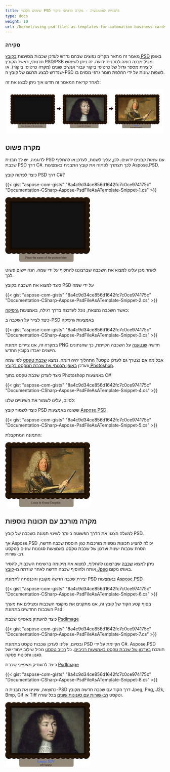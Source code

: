 ```yaml
---
title: שימוש בקבצי PSD כתבניות לאוטומציה - מקרה כרטיסי ביקור
type: docs
weight: 10
url: /he/net/using-psd-files-as-templates-for-automation-business-cards-case/
---
```


### **סקירה**
מאמר זה מתאר מקרים נפוצים שבהם נדרש לעדכן שכבות מסוימות [בקובץ PSD](https://wiki.fileformat.com/image/psd/) באופן תכנותי, כאשר הקובץ PSD/PSB מכיל מבנה דומה לתבנית ידועה. זה ניתן לשימוש ליצירת מספר גדול של כרטיסי ביקור עבור אנשים שונים (מקרה כרטיסי ביקור). או שנדרש לבצע תרגום של קובץ ה-PSD לשפות שונות על ידי החלפת חומר גרפי מסוים בו.

לאחר קריאת המאמר זה תדעו איך ניתן לבצע את זה:

![todo:image_alt_text](using-psd-files-as-templates-for-automation-business-cards-case_1.png)

## **מקרה פשוט**
לדוגמה, יש לך תבנית PSD עם שמות קבצים ידועים. לכן, עליך לשנות, לעדכן או להחליף שכבת PSD דרך C#. לכך תצתרך לפתוח את קובץ התבנית באמצעות Aspose.PSD.

כיצד לפתוח קובץ PSD דרך C#?

{{< gist "aspose-com-gists" "8a4c9d34ce856d1642fc7c0ce974175c" "Documentation-CSharp-Aspose-PsdFileAsATemplate-Snippet-1.cs" >}}

![todo:image_alt_text](using-psd-files-as-templates-for-automation-business-cards-case_2.png)



לאחר מכן עלינו למצוא את השכבה שברצוננו להחליף על ידי שמה. הנה יישום פשוט לכך.

כיצד למצוא את השכבה בקובץ PSD על ידי שמה

{{< gist "aspose-com-gists" "8a4c9d34ce856d1642fc7c0ce974175c" "Documentation-CSharp-Aspose-PsdFileAsATemplate-Snippet-2.cs" >}}



כאשר השכבה נמצאת, נוכל לעדכנה בדרך רגילה, באמצעות [גרפיקה](https://reference.aspose.com/psd/net/aspose.psd/graphics):

כיצד לצייר על השכבה ב-PSD באמצעות גרפיקה

{{< gist "aspose-com-gists" "8a4c9d34ce856d1642fc7c0ce974175c" "Documentation-CSharp-Aspose-PsdFileAsATemplate-Snippet-3.cs" >}}

במקרה זה, אנו ציירים תמונת PNG חדשה [שנטענה](https://wiki.fileformat.com/image/png/) על השכבה הקיימת, כך שהנתונים הישנים יאבדו בקובץ החדש.

אבל מה אם נצטרך גם לעדכן טקסט? התהליך יהיה דומה. נמצא [שכבת טקסט](https://reference.aspose.com/psd/net/aspose.psd.fileformats.psd.layers/textlayer) לפי שמה ונעדכן [באופן תכנותי את שכבת הטקסט בקובץ Photoshop](/psd/he/net/render-text-with-different-colors-in-text-layer/).

כיצד לעדכן שכבת טקסט בתוך Photoshop באמצעות C#

{{< gist "aspose-com-gists" "8a4c9d34ce856d1642fc7c0ce974175c" "Documentation-CSharp-Aspose-PsdFileAsATemplate-Snippet-4.cs" >}}



לסיום, עלינו לשמור את השינויים שלנו:

כיצד לשמור קובץ PSD ששונה באמצעות [Aspose.PSD](https://products.aspose.com/psd/net)

{{< gist "aspose-com-gists" "8a4c9d34ce856d1642fc7c0ce974175c" "Documentation-CSharp-Aspose-PsdFileAsATemplate-Snippet-5.cs" >}}



התמונה המתקבלת:

![todo:image_alt_text](using-psd-files-as-templates-for-automation-business-cards-case_3.png)


## **מקרה מורכב עם תכונות נוספות**
למעלה הצגנו את הדרך הפשוטה ביותר לשינוי תמונה בשכבה של קובץ PSD.

אך Aspose.PSD יכולה להציע תכונות נוספות מורכבות כגון הוספת שכבה חדשה, הסרת שכבות ישנות ועדכון של שכבת טקסט באמצעות סגנונות שונים בטקסט רב-שורות.

ניתן למצוא [שכבה](https://reference.aspose.com/psd/net/aspose.psd.fileformats.psd.layers/layer) שברצוננו להחליף, למצוא את מיקומה ברשימת השכבות, להסיר אותה ולהוסיף שכבה חדשה לאחר יצירתה מ-[קובץ Jpeg](https://wiki.fileformat.com/image/jpeg/) באותו מקום.

יצירת שכבה חדשה מקובץ והכנסתה לתמונת PSD באמצעות [Aspose.PSD](https://products.aspose.com/psd/net)

{{< gist "aspose-com-gists" "8a4c9d34ce856d1642fc7c0ce974175c" "Documentation-CSharp-Aspose-PsdFileAsATemplate-Snippet-6.cs" >}}



בסוף קטע הקוד של קובץ זה, אנו מתקנים את מיקומי השכבות ומצילים את מערך השכבות החדשים בתמונת Psd.

כיצד להעתיק מאפייני שכבת [PsdImage](https://reference.aspose.com/imaging/net/aspose.imaging.fileformats.psd/psdimage)

{{< gist "aspose-com-gists" "8a4c9d34ce856d1642fc7c0ce974175c" "Documentation-CSharp-Aspose-PsdFileAsATemplate-Snippet-7.cs" >}}



ובסיום, עלינו לעדכן שכבות טקסט בתמונת PSD הקיימת על ידי C#. Aspose.PSD תומכת [בעדכון של שכבת טקסט באמצעות רכיבים](/psd/he/net/working-with-text-layers/). כל [רכיב טקסט](https://reference.aspose.com/psd/net/aspose.psd.fileformats.psd.layers.text/itextportion) מכיל שילוב ייחודי של סגנון ותכונות פסקה.

כיצד להעתיק מאפייני שכבת [PsdImage](https://reference.aspose.com/imaging/net/aspose.imaging.fileformats.psd/psdimage)

{{< gist "aspose-com-gists" "8a4c9d34ce856d1642fc7c0ce974175c" "Documentation-CSharp-Aspose-PsdFileAsATemplate-Snippet-8.cs" >}}



כתוצאה, שינינו את תבנית ה-PSD דרך הקוד עם שכבה חדשה מקובץ Jpeg, Png, J2k, Bmp, Gif או Tiff וטקסט [רב-שורות עם סגנונות שונים](https://gist.github.com/aspose-com-gists/8a4c9d34ce856d1642fc7c0ce974175c#file-examples-csharp-aspose-modifyingandconvertingimages-psd-renderingofdifferentstylesinonetextlayer-renderingofdifferentstylesinonetextlayer-cs) בכל שורה.

![todo:image_alt_text](using-psd-files-as-templates-for-automation-business-cards-case_4.png)
